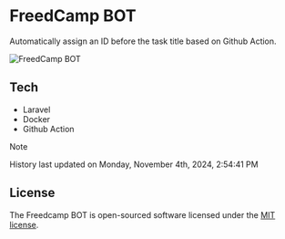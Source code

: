 # FreedCamp BOT

Automatically assign an ID before the task title based on Github Action.

![FreedCamp BOT](https://repository-images.githubusercontent.com/737932867/7d34798b-2680-471c-b089-a78a718d3d6a)

## Tech

- Laravel
- Docker
- Github Action

> [!NOTE]  
> History last updated on Monday, November 4th, 2024, 2:54:41 PM

## License

The Freedcamp BOT is open-sourced software licensed under the [MIT license](https://opensource.org/licenses/MIT).

